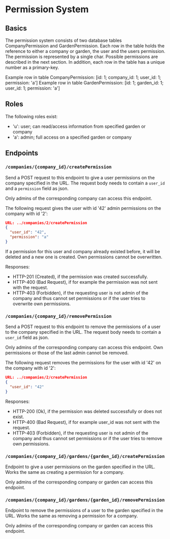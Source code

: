 # Permission System

## Basics

The permission system consists of two database tables CompanyPermission and GardenPermission.
Each row in the table holds the reference to either a company or garden, the user and the users permission.
The permission is represented by a single char. Possible permissions are described in the next section.
In addition, each row in the table has a unique number as a primary-key.

Example row in table CompanyPermission: [id: 1; company_id: 1; user_id: 1; permission: 'a']
Example row in table GardenPermission: [id: 1; garden_id: 1; user_id: 1; permission: 'a']

## Roles

The following roles exist:

- 'u': user; can read/access information from specified garden or company
- 'a': admin; full access on a specified garden or company

## Endpoints

### `/companies/{company_id}/createPermission`

Send a POST request to this endpoint to give a user permissions on the company specified in the URL.
The request body needs to contain a `user_id` and a `permission` field as json.

Only admins of the corresponding company can access this endpoint.

The following request gives the user with id '42' admin permissions on the company with id '2':

```json
URL: ../companies/2/createPermission
{
  "user_id": "42",
  "permission": "a"
}
```

If a permission for this user and company already existed before, it will be deleted and a new one is created.
Own permissions cannot be overwritten.

Responses:

- HTTP-201 (Created), if the permission was created successfully.
- HTTP-400 (Bad Request), if for example the permission was not sent with the request.
- HTTP-403 (Forbidden), if the requesting user is not admin of the company and thus cannot set permissions or
  if the user tries to overwrite own permissions.

### `/companies/{company_id}/removePermission`

Send a POST request to this endpoint to remove the permissions of a user to the company specified in the URL.
The request body needs to contain a `user_id` field as json.

Only admins of the corresponding company can access this endpoint.
Own permissions or those of the last admin cannot be removed.

The following request removes the permissions for the user with id '42' on the company with id '2':

```json
URL: ../companies/2/createPermission
{
  "user_id": "42"
}
```

Responses:

- HTTP-200 (Ok), if the permission was deleted successfully or does not exist.
- HTTP-400 (Bad Request), if for example user_id was not sent with the request.
- HTTP-403 (Forbidden), if the requesting user is not admin of the company and thus cannot set permissions or
  if the user tries to remove own permissions.

### `/companies/{company_id}/gardens/{garden_id}/createPermission`

Endpoint to give a user permissions on the garden specified in the URL.
Works the same as creating a permission for a company.

Only admins of the corresponding company or garden can access this endpoint.

### `/companies/{company_id}/gardens/{garden_id}/removePermission`

Endpoint to remove the permissions of a user to the garden specified in the URL.
Works the same as removing a permission for a company.

Only admins of the corresponding company or garden can access this endpoint.
